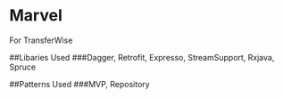 # Marvel
For TransferWise

##Libaries Used
###Dagger, Retrofit, Expresso, StreamSupport, Rxjava, Spruce

##Patterns Used
###MVP, Repository
